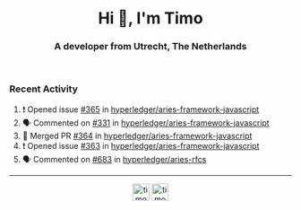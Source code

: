 <h1 align="center">Hi 👋, I'm Timo</h1>
<h3 align="center">A developer from Utrecht, The Netherlands</h3>
<br/>
<!-- https://github.com/rahuldkjain/github-profile-readme-generator --!>

<!--  <p align="left"><img src="https://github-readme-stats.vercel.app/api?username=timoglastra&show_icons=true&count_private=true&" alt="timoglastra" /></p> --!>

<!--
Github language stats
<p align="left"><img src="https://github-readme-stats.vercel.app/api/top-langs/?username=timoglastra&layout=compact" alt="timoglastra" /><p>
-->

<!-- Codestats language stats -->
<!-- <p align="left"><img src="https://codestats-readme.vercel.app/api/top-langs/?username=timoglastra&layout=compact&language_count=12" alt="timoglastra" /><p>    --!>
  
<h3>Recent Activity</h3>

<!--START_SECTION:activity-->
1. ❗️ Opened issue [#365](https://github.com/hyperledger/aries-framework-javascript/issues/365) in [hyperledger/aries-framework-javascript](https://github.com/hyperledger/aries-framework-javascript)
2. 🗣 Commented on [#331](https://github.com/hyperledger/aries-framework-javascript/issues/331) in [hyperledger/aries-framework-javascript](https://github.com/hyperledger/aries-framework-javascript)
3. 🎉 Merged PR [#364](https://github.com/hyperledger/aries-framework-javascript/pull/364) in [hyperledger/aries-framework-javascript](https://github.com/hyperledger/aries-framework-javascript)
4. ❗️ Opened issue [#363](https://github.com/hyperledger/aries-framework-javascript/issues/363) in [hyperledger/aries-framework-javascript](https://github.com/hyperledger/aries-framework-javascript)
5. 🗣 Commented on [#683](https://github.com/hyperledger/aries-rfcs/issues/683) in [hyperledger/aries-rfcs](https://github.com/hyperledger/aries-rfcs)
<!--END_SECTION:activity-->

---

<p align="center">
<a href="https://twitter.com/timoglastra" target="blank"><img align="center" src="https://cdn.jsdelivr.net/npm/simple-icons@3.0.1/icons/twitter.svg" alt="timoglastra" height="30" width="30" /></a>
<a href="https://linkedin.com/in/timoglastra" target="blank"><img align="center" src="https://cdn.jsdelivr.net/npm/simple-icons@3.0.1/icons/linkedin.svg" alt="timoglastra" height="30" width="30" /></a>
</p>



